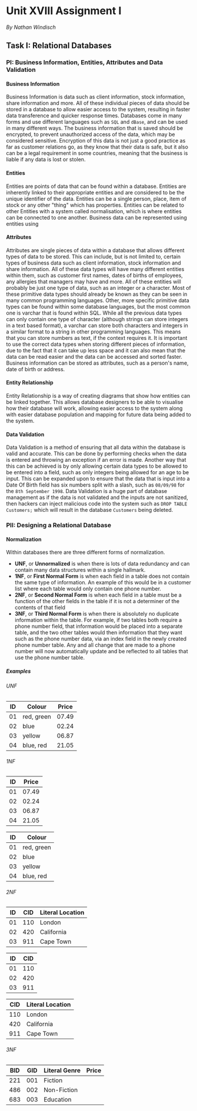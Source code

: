 # Unit XVIII Assignment I
*By Nathan Windisch*

## Task I: Relational Databases
### PI: Business Information, Entities, Attributes and Data Validation
#### Business Information
Business Information is data such as client information, stock information, share information and more. All of these individual pieces of data should be stored in a database to allow easier access to the system, resulting in faster data transference and quicker response times. Databases come in many forms and use different languages such as `SQL` and `dBase`, and can be used in many different ways. The business information that is saved should be encrypted, to prevent unauthorized access of the data, which may be considered sensitive. Encryption of this data is not just a good practice as far as customer relations go, as they know that their data is safe, but it also can be a legal requirement in some countries, meaning that the business is liable if any data is lost or stolen.

#### Entities
Entities are points of data that can be found within a database. Entities are inherently linked to their appropriate entities and are considered to be the unique identifier of the data. Entities can be a single person, place, item of stock or any other "thing" which has properties. Entities can be related to other Entities with a system called normalisation, which is where entities can be connected to one another. Business data can be represented using entities using 

#### Attributes
Attributes are single pieces of data within a database that allows different types of data to be stored. This can include, but is not limited to, certain types of business data such as client information, stock information and share information. All of these data types will have many different entities within them, such as customer first names, dates of births of employees, any allergies that managers may have and more. All of these entities will probably be just one type of data, such as an integer or a character. Most of these primitive data types should already be known as they can be seen in many common programming languages. Other, more specific primitive data types can be found within some database languages, but the most common one is varchar that is found within SQL. While all the previous data types can only contain one type of character (although strings can store integers in a text based format), a varchar can store both characters and integers in a similar format to a string in other programming languages. This means that you can store numbers as text, if the context requires it. It is important to use the correct data types when storing different pieces of information, due to the fact that it can take up less space and it can also mean that the data can be read easier and the data can be accessed and sorted faster. Business information can be stored as attributes, such as a person's name, date of birth or address.

#### Entity Relationship
Entity Relationship is a way of creating diagrams that show how entities can be linked together. This allows database designers to be able to visualise how their database will work, allowing easier access to the system along with easier database population and mapping for future data being added to the system.

#### Data Validation
Data Validation is a method of ensuring that all data within the database is valid and accurate. This can be done by performing checks when the data is entered and throwing an exception if an error is made. Another way that this can be achieved is by only allowing certain data types to be allowed to be entered into a field, such as only integers being allowed for an age to be input. This can be expanded upon to ensure that the data that is input into a Date Of Birth field has six numbers split with a slash, such as `08/09/98` for the `8th September 1998`. Data Validation is a huge part of database management as if the data is not validated and the inputs are not sanitized, then hackers can inject malicious code into the system such as `DROP TABLE Customers;` which will result in the database `Customers` being deleted.

### PII: Designing a Relational Database
#### Normalization
Within databases there are three different forms of normalization.

* **UNF**, or **Unnormalized** is when there is lots of data redundancy and can contain many data structures within a single hallmark.
* **1NF**, or **First Normal Form** is when each field in a table does not contain the same type of information. An example of this would be in a customer list where each table would only contain one phone number.
* **2NF**, or **Second Normal Form** is when each field in a table must be a function of the other fields in the table if it is not a determiner of the contents of that field
* **3NF**, or **Third Normal Form** is when there is absolutely no duplicate information within the table. For example, if two tables both require a phone number field, that information would be placed into a separate table, and the two other tables would then information that they want such as the phone number data, via an index field in the newly created phone number table. Any and all change that are made to a phone number will now automatically update and be reflected to all tables that use the phone number table.

##### Examples
###### UNF
| ID |   Colour   | Price |
|----|------------|-------|
| 01 | red, green | 07.49 |
| 02 |    blue    | 02.24 |
| 03 |   yellow   | 06.87 |
| 04 |  blue, red | 21.05 |

###### 1NF
| ID | Price |
|----|-------|
| 01 | 07.49 |
| 02 | 02.24 |
| 03 | 06.87 |
| 04 | 21.05 |

| ID |   Colour   |
|----|------------|
| 01 | red, green |
| 02 |    blue    |
| 03 |   yellow   |
| 04 |  blue, red |

###### 2NF
| ID | CID | Literal Location |
|----|-----|------------------|
| 01 | 110 | London           |
| 02 | 420 | California       | 
| 03 | 911 | Cape Town        |

| ID | CID |
|----|-----|
| 01 | 110 |
| 02 | 420 |
| 03 | 911 |

| CID | Literal Location |
|-----|------------------|
| 110 | London           |
| 420 | California       |
| 911 | Cape Town        |

###### 3NF
| BID | GID | Literal Genre | Price |
|-----|-----|---------------|-------|
| 221 | 001 | Fiction       | 
| 486 | 002 | Non-Fiction   |
| 683 | 003 | Education     |
